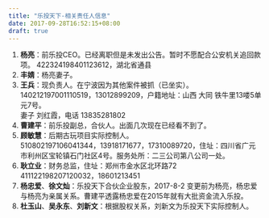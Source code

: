 ```yaml
---
title: "乐投天下-相关责任人信息"
date: 2017-09-28T16:52:15+08:00
draft: true
---
```


1. __杨亮__：前乐投CEO。已经离职但是未发出公告。暂时不愿配合公安机关追回款项。
			422324198401123612，湖北省通县
2. __丰婧__：杨亮妻子。
3. __王兵__：现负责人。在宁波因为其他案件被抓（已坐实）。  
			140212197001110519，13012899209，户籍地址：山西 大同 铁牛里13喽5单元7号。  
			妻子 刘红霞，电话 13835281802
4. __曹建平__：前乐投副总，合伙人。出面几次现在已经看不到了。
5. __顾敏慧__：后期古玩项目实际控制人。  
				510802197106041344，13918171677，17310089720，住址：四川省广元市利州区宝轮镇石门社区4号。服务处所：二三公司第八公司一处。
6. __耿立业__：财务总监，住址：郑州市金水区北环路72  
				411122198207120032，18601213451
7. __杨忠爱__、__徐文灿__：乐投天下合伙企业股东，2017-8-2 变更前为杨亮，杨忠爱与杨亮为亲属关系。曹建平透露杨忠爱在2015年就有大批资金流入乐投。
8. __杜玉山__、__吴永东__、__刘新文__：根据股权关系，刘新文为乐投天下实际控制人。  